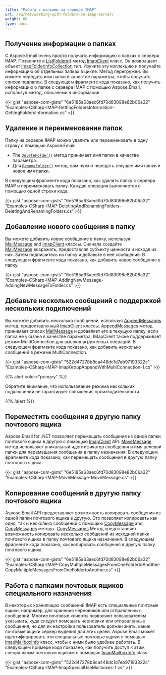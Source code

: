 ```yaml
---
title: "Работа с папками на сервере IMAP"
url: /ru/net/working-with-folders-on-imap-server/
weight: 60
type: docs
---
```



## **Получение информации о папках**

С Aspose.Email очень просто получать информацию о папках с сервера IMAP. Позвоните в [ListFolders()](https://reference.aspose.com/email/net/aspose.email.clients.imap/imapclient/listfolders/#listfolders/) метод [ImapClient](https://reference.aspose.com/email/net/aspose.email.clients.imap/imapclient/) класс. Он возвращает объект [ImapFolderInfoCollection](https://reference.aspose.com/email/net/aspose.email.clients.imap/imapfolderinfocollection/) тип. Изучите эту коллекцию и получайте информацию об отдельных папках в цикле. Метод перегружен. Вы можете передать имя папки в качестве параметра, чтобы получить список подпапок. В следующем фрагменте кода показано, как получить информацию о папке с сервера IMAP с помощью Aspose.Email, используя метод, описанный в информации.

{{< gist "aspose-com-gists" "6e5185a63aec6fd70d83098e82b06a32" "Examples-CSharp-IMAP-GettingFoldersInformation-GettingFoldersInformation.cs" >}}

## **Удаление и переименование папок**

Папку на сервере IMAP можно удалить или переименовать в одну строку с помощью Aspose.Email:

- The [`DeleteFolder()`](https://reference.aspose.com/email/net/aspose.email.clients.imap/imapclient/deletefolder/#deletefolder/) метод принимает имя папки в качестве параметра.
- Для [`RenameFolder()`](https://reference.aspose.com/email/net/aspose.email.clients.imap/imapclient/renamefolder/#renamefolder/) метод, вам нужно передать текущее имя папки и новое имя папки.

В следующем фрагменте кода показано, как удалить папку с сервера IMAP и переименовать папку. Каждая операция выполняется с помощью одной строки кода.

{{< gist "aspose-com-gists" "6e5185a63aec6fd70d83098e82b06a32" "Examples-CSharp-IMAP-DeletingAndRenamingFolders-DeletingAndRenamingFolders.cs" >}}

## **Добавление нового сообщения в папку**

Вы можете добавить новое сообщение в папку, используя [MailMessage](https://reference.aspose.com/email/net/aspose.email/mailmessage/) and [ImapClient](https://reference.aspose.com/email/net/aspose.email.clients.imap/imapclient/) классы. Сначала создайте [MailMessage](https://reference.aspose.com/email/net/aspose.email/mailmessage/) возражать, предоставляя субъекту ценности и исходя из них. Затем подпишитесь на папку и добавьте в нее сообщение. В следующем фрагменте кода показано, как добавить новое сообщение в папку.

{{< gist "aspose-com-gists" "6e5185a63aec6fd70d83098e82b06a32" "Examples-CSharp-IMAP-AddingNewMessage-AddingNewMessageToFolder.cs" >}}

## **Добавьте несколько сообщений с поддержкой нескольких подключений**

Вы можете добавить несколько сообщений, используя [AppendMessages](https://reference.aspose.com/email/net/aspose.email.clients.imap/imapclient/appendmessages/#appendmessages/) метод, предоставленный [ImapClient](https://reference.aspose.com/email/net/aspose.email.clients.imap/imapclient/) классы. [AppendMessages](https://reference.aspose.com/email/net/aspose.email.clients.imap/imapclient/appendmessages/#appendmessages/) метод принимает список [MailMessage](https://reference.aspose.com/email/net/aspose.email/mailmessage/) и добавляет его в текущую папку, если папка не указана в качестве параметра. IMapClient также поддерживает режим MultiConnection для высоконагруженных операций. В следующем фрагменте кода показано, как добавить несколько сообщений в режиме MultiConnection.

{{< gist "aspose-com-gists" "522d47278b8ca448dc1d7eb97193322c" "Examples-CSharp-IMAP-ImapGroupAppendWithMultiConnection-1.cs" >}}

{{% alert color="primary" %}}

Обратите внимание, что использование режима нескольких подключений не гарантирует повышения производительности.

{{% /alert %}}

## **Переместить сообщения в другую папку почтового ящика**

Aspose.Email for .NET позволяет перемещать сообщения из одной папки почтового ящика в другую с помощью [ImapClient](https://reference.aspose.com/email/net/aspose.email.clients.imap/imapclient/) API. [MoveMessage](https://reference.aspose.com/email/net/aspose.email.clients.imap/imapclient/movemessage/#movemessage/) метод использует уникальный идентификатор сообщения и имя целевой папки для перемещения сообщения в папку назначения. В следующем фрагменте кода показано, как перемещать сообщения в другую папку почтового ящика.

{{< gist "aspose-com-gists" "6e5185a63aec6fd70d83098e82b06a32" "Examples-CSharp-IMAP-MoveMessage-MoveMessage.cs" >}}

## **Копирование сообщений в другую папку почтового ящика**

Aspose.Email API предоставляет возможность копировать сообщения из одной папки почтового ящика в другую. Это позволяет копировать как одно, так и несколько сообщений с помощью [CopyMessage](https://reference.aspose.com/email/net/aspose.email.clients.imap/imapclient/copymessage/#copymessage/) and [CopyMessages](https://reference.aspose.com/email/net/aspose.email.clients.imap/imapclient/copymessages/#copymessages/) методы. [CopyMessages](https://reference.aspose.com/email/net/aspose.email.clients.imap/imapclient/copymessages/#copymessages/) Метод предоставляет возможность копировать несколько сообщений из исходной папки почтового ящика в папку почтового ящика назначения. В следующем фрагменте кода показано, как копировать сообщения в другую папку почтового ящика.

{{< gist "aspose-com-gists" "6e5185a63aec6fd70d83098e82b06a32" "Examples-CSharp-IMAP-CopyMultipleMessagesFromOneFoldertoAnother-CopyMultipleMessagesFromOneFoldertoAnother.cs" >}}

## **Работа с папками почтовых ящиков специального назначения**

В некоторых хранилищах сообщений IMAP есть специальные почтовые ящики, например, для хранения черновиков или отправленных сообщений. Многие почтовые клиенты позволяют пользователям указывать, куда следует помещать черновики или отправленные сообщения, но для их настройки пользователь должен знать, какие почтовые ящики сервер выделил для этих целей. Aspose.Email может идентифицировать эти специальные почтовые ящики с помощью [ImapMailboxInfo](https://reference.aspose.com/email/net/aspose.email.clients.imap/imapmailboxinfo/) класс, чтобы с ними было удобнее работать. В следующем примере кода показано, как получить доступ к этим специальным почтовым ящикам с помощью [ImapMailboxInfo](https://reference.aspose.com/email/net/aspose.email.clients.imap/imapmailboxinfo/) class.

{{< gist "aspose-com-gists" "522d47278b8ca448dc1d7eb97193322c" "Examples-CSharp-IMAP-ImapSpecialUseMailboxes-1.cs" >}}
